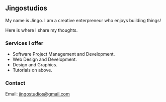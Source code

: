 ## Jingostudios

My name is Jingo. I am a creative enterpreneur who enjoys building things!

Here is where I share my thoughts.

### Services I offer
- Software Project Management and Development.
- Web Design and Development.
- Design and Graphics.
- Tutorials on above.

### Contact
Email: jingostudios@gmail.com
